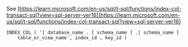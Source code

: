 See [https://learn.microsoft.com/en-us/sql/t-sql/functions/index-col-transact-sql?view=sql-server-ver16](https://learn.microsoft.com/en-us/sql/t-sql/functions/index-col-transact-sql?view=sql-server-ver16)
```
INDEX_COL ( '[ database_name . [ schema_name ] .| schema_name ]  
    table_or_view_name', index_id , key_id )
```
